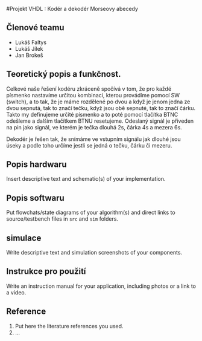#Projekt VHDL : Kodér a dekodér Morseovy abecedy

## Členové teamu

* Lukáš Faltys
* Lukáš Jílek
* Jan Brokeš

## Teoretický popis a funkčnost.

Celkové naše řešení kodéru zkráceně spočívá v tom, že pro každé písmenko nastavíme určitou kombinaci, kterou provádíme pomocí SW (switch), a to tak, že je máme rozdělené po dvou a když je jenom jedna ze dvou sepnutá, tak to značí tečku, když jsou obě sepnuté, tak to značí čárku. Takto my definujeme určité písmenko a to poté pomocí tlačítka BTNC odešleme a dalším tlačítkem BTNU resetujeme. Odeslaný signál je přiveden na pin jako signál, ve kterém je tečka dlouhá 2s, čárka 4s a mezera 6s.

Dekodér je řešen tak, že snímáme ve vstupním signálu jak dlouhé jsou úseky a podle toho určíme jestli se jedná o tečku, čárku či mezeru.

## Popis hardwaru

Insert descriptive text and schematic(s) of your implementation.

## Popis softwaru

Put flowchats/state diagrams of your algorithm(s) and direct links to source/testbench files in `src` and `sim` folders. 

## simulace

Write descriptive text and simulation screenshots of your components.

## Instrukce pro použití

Write an instruction manual for your application, including photos or a link to a video.

## Reference

1. Put here the literature references you used.
2. ...
